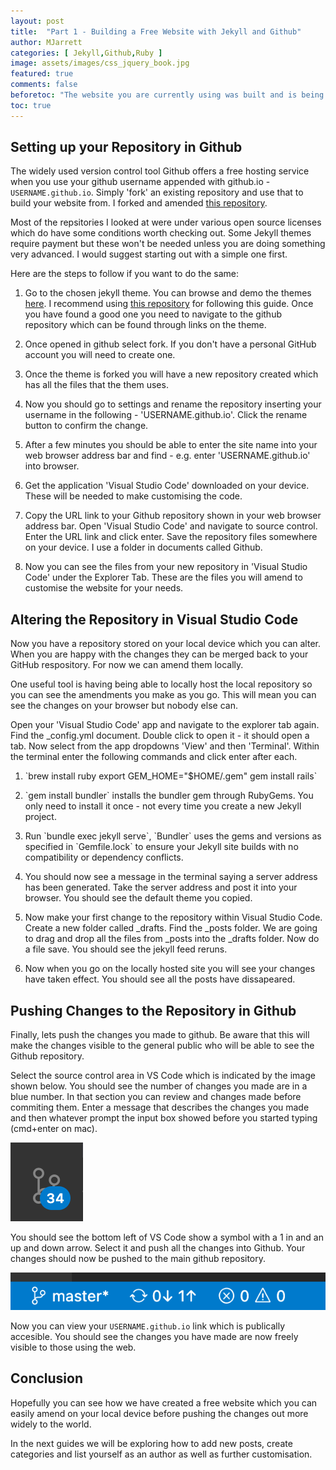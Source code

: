 ```yaml
---
layout: post
title:  "Part 1 - Building a Free Website with Jekyll and Github"
author: MJarrett
categories: [ Jekyll,Github,Ruby ]
image: assets/images/css_jquery_book.jpg
featured: true
comments: false
beforetoc: "The website you are currently using was built and is being hosted completely for free. It also was very easy to build by utilising and amending existing templates. In this guide I will show you how to create and customise your own."
toc: true
---
```


## Setting up your Repository in Github

The widely used version control tool Github offers a free hosting service when you use your github username appended with github.io - `USERNAME.github.io`. Simply 'fork' an existing repository and use that to build your website from. I forked and amended <a href="https://github.com/wowthemesnet/mediumish-theme-jekyll" target="_blank">this repository</a>. 

Most of the repsitories I looked at were under various open source licenses which do have some conditions worth checking out. Some Jekyll themes require payment but these won't be needed unless you are doing something very advanced. I would suggest starting out with a simple one first. 

Here are the steps to follow if you want to do the same:

<ol>
  <li>Go to the chosen jekyll theme. You can browse and demo the themes <a href="https://jamstackthemes.dev/ssg/jekyll/" target="_blank">here</a>. I recommend using <a href="https://github.com/wowthemesnet/mediumish-theme-jekyll" target="_blank">this repository</a> for following this guide. Once you have found a good one you need to navigate to the github repository which can be found through links on the theme.</li>
<p></p>
  <li>Once opened in github select fork. If you don't have a personal GitHub account you will need to create one.</li>
<p></p>
  <li>Once the theme is forked you will have a new repository created which has all the files that the them uses.</li>
<p></p>
  <li>Now you should go to settings and rename the repository inserting your username in the following - 'USERNAME.github.io'. Click the rename button to confirm the change.</li>
  <p></p>
  <li>After a few minutes you should be able to enter the site name into your web browser address bar and find - e.g. enter 'USERNAME.github.io' into browser.</li>
  <p></p>
  <li>Get the application 'Visual Studio Code' downloaded on your device. These will be needed to make customising the code.</li>
    <p></p>
      <li>Copy the URL link to your Github repository shown in your web browser address bar. Open 'Visual Studio Code' and navigate to source control. Enter the URL link and click enter. Save the repository files somewhere on your device. I use a folder in documents called Github.</li>
    <p></p>
      <li>Now you can see the files from your new repository in 'Visual Studio Code' under the Explorer Tab. These are the files you will amend to customise the website for your needs.</li>
</ol>

## Altering the Repository in Visual Studio Code

Now you have a repository stored on your local device which you can alter. When you are happy with the changes they can be merged back to your GitHub respository. For now we can amend them locally. 

One useful tool is having being able to locally host the local repository so you can see the amendments you make as you go. This will mean you can see the changes on your browser but nobody else can. 

Open your 'Visual Studio Code' app and navigate to the explorer tab again. Find the _config.yml document. Double click to open it - it should open a tab. Now select from the app dropdowns 'View' and then 'Terminal'. Within the terminal enter the following commands and click enter after each.

<ol>
  <li>
`brew install ruby export GEM_HOME="$HOME/.gem" gem install rails`
</li>
<p></p>
<li>
`gem install bundler` installs the bundler gem through RubyGems. You only need to install it once - not every time you create a new Jekyll project.
</li>
<p></p>
<li>
Run `bundle exec jekyll serve`, `Bundler` uses the gems and versions as specified in `Gemfile.lock` to ensure your Jekyll site builds with no compatibility or dependency conflicts.
</li>
<p></p>
<li>
You should now see a message in the terminal saying a server address has been generated. Take the server address and post it into your browser. You should see the default theme you copied.
</li>
<p></p>
<li>
Now make your first change to the repository within Visual Studio Code. Create a new folder called _drafts. Find the _posts folder. We are going to drag and drop all the files from _posts into the _drafts folder. Now do a file save. You should see the jekyll feed reruns. 
</li>
<p></p>
<li>
Now when you go on the locally hosted site you will see your changes have taken effect. You should see all the posts have dissapeared.  
</li>
</ol>

## Pushing Changes to the Repository in Github

Finally, lets push the changes you made to github. Be aware that this will make the changes visible to the general public who will be able to see the Github repository. 

Select the source control area in VS Code which is indicated by the image shown below. You should see the number of changes you made are in a blue number. In that section you can review and changes made before commiting them. Enter a message that describes the changes you made and then whatever prompt the input box showed before you started typing (cmd+enter on mac).

<img src="/post_images/github_vscode.png">

You should see the bottom left of VS Code show a symbol with a 1 in and an up and down arrow. Select it and push all the changes into Github. Your changes should now be pushed to the main github repository.

<img src="/post_images/push_changes_to_github.png">

Now you can view your `USERNAME.github.io` link which is publically accesible. You should see the changes you have made are now freely visible to those using the web. 

## Conclusion

Hopefully you can see how we have created a free website which you can easily amend on your local device before pushing the changes out more widely to the world. 

In the next guides we will be exploring how to add new posts, create categories and list yourself as an author as well as further customisation. 